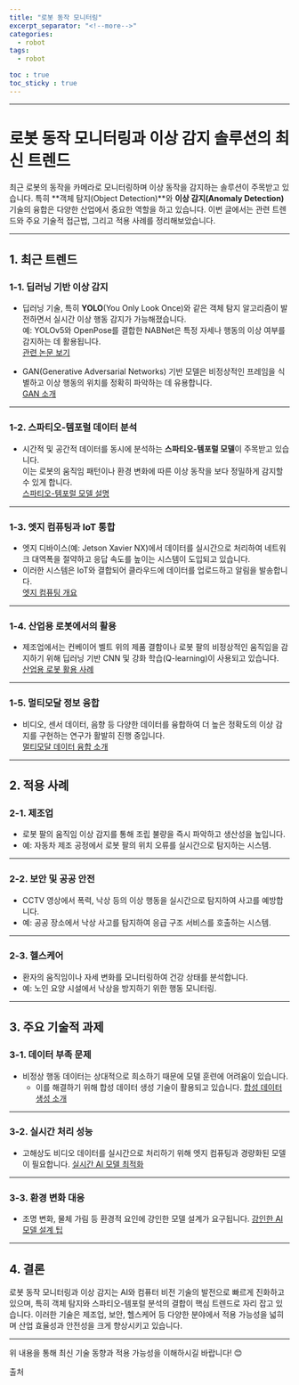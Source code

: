 ```yaml
---
title: "로봇 동작 모니터링"
excerpt_separator: "<!--more-->"
categories:
  - robot
tags:
  - robot

toc : true
toc_sticky : true
---
```


---

# 로봇 동작 모니터링과 이상 감지 솔루션의 최신 트렌드

최근 로봇의 동작을 카메라로 모니터링하며 이상 동작을 감지하는 솔루션이 주목받고 있습니다. 특히 **객체 탐지(Object Detection)**와 **이상 감지(Anomaly Detection)** 기술의 융합은 다양한 산업에서 중요한 역할을 하고 있습니다. 이번 글에서는 관련 트렌드와 주요 기술적 접근법, 그리고 적용 사례를 정리해보았습니다.

---

## **1. 최근 트렌드**

### **1-1. 딥러닝 기반 이상 감지**
- 딥러닝 기술, 특히 **YOLO**(You Only Look Once)와 같은 객체 탐지 알고리즘이 발전하면서 실시간 이상 행동 감지가 가능해졌습니다.  
  예: YOLOv5와 OpenPose를 결합한 NABNet은 특정 자세나 행동의 이상 여부를 감지하는 데 활용됩니다.  
  [관련 논문 보기](https://arxiv.org/abs/2104.12345)

- GAN(Generative Adversarial Networks) 기반 모델은 비정상적인 프레임을 식별하고 이상 행동의 위치를 정확히 파악하는 데 유용합니다.  
  [GAN 소개](https://towardsdatascience.com/gan-introduction)

---

### **1-2. 스파티오-템포럴 데이터 분석**
- 시간적 및 공간적 데이터를 동시에 분석하는 **스파티오-템포럴 모델**이 주목받고 있습니다.  
  이는 로봇의 움직임 패턴이나 환경 변화에 따른 이상 동작을 보다 정밀하게 감지할 수 있게 합니다.  
  [스파티오-템포럴 모델 설명](https://younlea.github.io/robot/spatio-temparal/)

---

### **1-3. 엣지 컴퓨팅과 IoT 통합**
- 엣지 디바이스(예: Jetson Xavier NX)에서 데이터를 실시간으로 처리하여 네트워크 대역폭을 절약하고 응답 속도를 높이는 시스템이 도입되고 있습니다.
- 이러한 시스템은 IoT와 결합되어 클라우드에 데이터를 업로드하고 알림을 발송합니다.  
  [엣지 컴퓨팅 개요](https://www.ibm.com/cloud/what-is-edge-computing)

---

### **1-4. 산업용 로봇에서의 활용**
- 제조업에서는 컨베이어 벨트 위의 제품 결함이나 로봇 팔의 비정상적인 움직임을 감지하기 위해 딥러닝 기반 CNN 및 강화 학습(Q-learning)이 사용되고 있습니다.  
  [산업용 로봇 활용 사례](https://www.robotics.org/blog/industrial-robots-in-manufacturing)

---

### **1-5. 멀티모달 정보 융합**
- 비디오, 센서 데이터, 음향 등 다양한 데이터를 융합하여 더 높은 정확도의 이상 감지를 구현하는 연구가 활발히 진행 중입니다.  
  [멀티모달 데이터 융합 소개](https://arxiv.org/abs/1902.07672)

---

## **2. 적용 사례**

### **2-1. 제조업**
- 로봇 팔의 움직임 이상 감지를 통해 조립 불량을 즉시 파악하고 생산성을 높입니다.
- 예: 자동차 제조 공정에서 로봇 팔의 위치 오류를 실시간으로 탐지하는 시스템.

---

### **2-2. 보안 및 공공 안전**
- CCTV 영상에서 폭력, 낙상 등의 이상 행동을 실시간으로 탐지하여 사고를 예방합니다.
- 예: 공공 장소에서 낙상 사고를 탐지하여 응급 구조 서비스를 호출하는 시스템.

---

### **2-3. 헬스케어**
- 환자의 움직임이나 자세 변화를 모니터링하여 건강 상태를 분석합니다.
- 예: 노인 요양 시설에서 낙상을 방지하기 위한 행동 모니터링.

---

## **3. 주요 기술적 과제**

### **3-1. 데이터 부족 문제**
- 비정상 행동 데이터는 상대적으로 희소하기 때문에 모델 훈련에 어려움이 있습니다.
  - 이를 해결하기 위해 합성 데이터 생성 기술이 활용되고 있습니다.
  [합성 데이터 생성 소개](https://www.datagen.tech/blog/synthetic-data-generation)

---

### **3-2. 실시간 처리 성능**
- 고해상도 비디오 데이터를 실시간으로 처리하기 위해 엣지 컴퓨팅과 경량화된 모델이 필요합니다.
  [실시간 AI 모델 최적화](https://developer.nvidia.com/ai-models)

---

### **3-3. 환경 변화 대응**
- 조명 변화, 물체 가림 등 환경적 요인에 강인한 모델 설계가 요구됩니다.
  [강인한 AI 모델 설계 팁](https://towardsdatascience.com/designing-resilient-ai-models)

---

## **4. 결론**

로봇 동작 모니터링과 이상 감지는 AI와 컴퓨터 비전 기술의 발전으로 빠르게 진화하고 있으며, 특히 객체 탐지와 스파티오-템포럴 분석의 결합이 핵심 트렌드로 자리 잡고 있습니다. 이러한 기술은 제조업, 보안, 헬스케어 등 다양한 분야에서 적용 가능성을 넓히며 산업 효율성과 안전성을 크게 향상시키고 있습니다.

--- 

위 내용을 통해 최신 기술 동향과 적용 가능성을 이해하시길 바랍니다! 😊

출처
